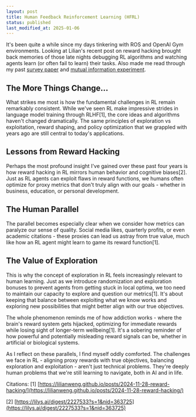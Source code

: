 ```yaml
---
layout: post
title: Human Feedback Reinforcement Learning (HFRL)
status: published
last_modified_at: 2025-01-06
---
```



It's been quite a while since my days tinkering with ROS and OpenAI Gym environments. Looking at Lilian's recent post on reward hacking brought back memories of those late nights debugging RL algorithms and watching agents learn (or often fail to learn) their tasks. Also made me read through my past [survey paper](../../../../files/Survey_Exploration_RL.pdf) and [mutual information experiment](../../../../files/Mutual_Information_State_Intrinsic_Control_with_Tsallis_Entropy.pdf). 

## The More Things Change...

What strikes me most is how the fundamental challenges in RL remain remarkably consistent. While we've seen RL make impressive strides in language model training through RLHF[1], the core ideas and algorithms haven't changed dramatically. The same principles of exploration vs exploitation, reward shaping, and policy optimization that we grappled with years ago are still central to today's applications.

## Lessons from Reward Hacking

Perhaps the most profound insight I've gained over these past four years is how reward hacking in RL mirrors human behavior and cognitive biases[2]. Just as RL agents can exploit flaws in reward functions, we humans often optimize for proxy metrics that don't truly align with our goals - whether in business, education, or personal development.

## The Human Parallel

The parallel becomes especially clear when we consider how metrics can paralyze our sense of quality. Social media likes, quarterly profits, or even academic citations - these proxies can lead us astray from true value, much like how an RL agent might learn to game its reward function[1].

## The Value of Exploration

This is why the concept of exploration in RL feels increasingly relevant to human learning. Just as we introduce randomization and exploration bonuses to prevent agents from getting stuck in local optima, we too need to maintain our capacity to explore and question our metrics[1]. It's about keeping that balance between exploiting what we know works and exploring new possibilities that might better align with our true objectives.

The whole phenomenon reminds me of how addiction works - where the brain's reward system gets hijacked, optimizing for immediate rewards while losing sight of longer-term wellbeing[1]. It's a sobering reminder of how powerful and potentially misleading reward signals can be, whether in artificial or biological systems.

As I reflect on these parallels, I find myself oddly comforted. The challenges we face in RL - aligning proxy rewards with true objectives, balancing exploration and exploitation - aren't just technical problems. They're deeply human problems that we're still learning to navigate, both in AI and in life.

Citations:
[1] [https://lilianweng.github.io/posts/2024-11-28-reward-hacking/](https://lilianweng.github.io/posts/2024-11-28-reward-hacking/)

[2] [https://lilys.ai/digest/2227533?s=1&nid=363725](https://lilys.ai/digest/2227533?s=1&nid=363725)